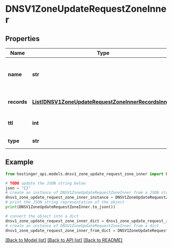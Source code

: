 # DNSV1ZoneUpdateRequestZoneInner


## Properties

Name | Type | Description | Notes
------------ | ------------- | ------------- | -------------
**name** | **str** | Name of the record (use &#x60;@&#x60; for wildcard name) | 
**records** | [**List[DNSV1ZoneUpdateRequestZoneInnerRecordsInner]**](DNSV1ZoneUpdateRequestZoneInnerRecordsInner.md) | Records assigned to the name | 
**ttl** | **int** | TTL (Time-To-Live) of the record | [optional] 
**type** | **str** | Type of the record | 

## Example

```python
from hostinger_api.models.dnsv1_zone_update_request_zone_inner import DNSV1ZoneUpdateRequestZoneInner

# TODO update the JSON string below
json = "{}"
# create an instance of DNSV1ZoneUpdateRequestZoneInner from a JSON string
dnsv1_zone_update_request_zone_inner_instance = DNSV1ZoneUpdateRequestZoneInner.from_json(json)
# print the JSON string representation of the object
print(DNSV1ZoneUpdateRequestZoneInner.to_json())

# convert the object into a dict
dnsv1_zone_update_request_zone_inner_dict = dnsv1_zone_update_request_zone_inner_instance.to_dict()
# create an instance of DNSV1ZoneUpdateRequestZoneInner from a dict
dnsv1_zone_update_request_zone_inner_from_dict = DNSV1ZoneUpdateRequestZoneInner.from_dict(dnsv1_zone_update_request_zone_inner_dict)
```
[[Back to Model list]](../README.md#documentation-for-models) [[Back to API list]](../README.md#documentation-for-api-endpoints) [[Back to README]](../README.md)


